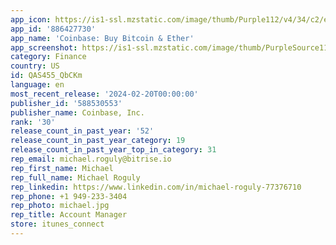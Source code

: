 ```yaml
---
app_icon: https://is1-ssl.mzstatic.com/image/thumb/Purple112/v4/34/c2/e8/34c2e8dc-6734-a58c-3f2f-f47a37d33948/AppIcon-0-1x_U007emarketing-0-10-0-85-220-0.png/1024x1024bb.png
app_id: '886427730'
app_name: 'Coinbase: Buy Bitcoin & Ether'
app_screenshot: https://is1-ssl.mzstatic.com/image/thumb/PurpleSource116/v4/46/b2/9b/46b29bd4-549c-eb5f-0af6-f135aef0ad6c/63b940ff-d991-40a1-9303-5ec0f5c27e7b_ASO-6.5_-SCREEN1.png/1284x2778bb.png
category: Finance
country: US
id: QAS455_QbCKm
language: en
most_recent_release: '2024-02-20T00:00:00'
publisher_id: '588530553'
publisher_name: Coinbase, Inc.
rank: '30'
release_count_in_past_year: '52'
release_count_in_past_year_category: 19
release_count_in_past_year_top_in_category: 31
rep_email: michael.roguly@bitrise.io
rep_first_name: Michael
rep_full_name: Michael Roguly
rep_linkedin: https://www.linkedin.com/in/michael-roguly-77376710
rep_phone: +1 949-233-3404
rep_photo: michael.jpg
rep_title: Account Manager
store: itunes_connect
---
```

